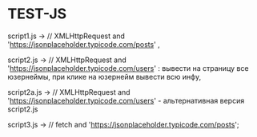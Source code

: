 # TEST-JS

script1.js -> // XMLHttpRequest and 'https://jsonplaceholder.typicode.com/posts' ,

script2.js -> // XMLHttpRequest and 'https://jsonplaceholder.typicode.com/users' :  вывести на страницу все юзернеймы, при клике на юзернейм вывести всю инфу,      

script2a.js -> // XMLHttpRequest and 'https://jsonplaceholder.typicode.com/users' - альтернативная версия  script2.js

script3.js -> // fetch and 'https://jsonplaceholder.typicode.com/posts';

